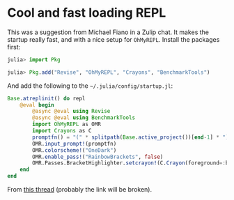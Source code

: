 # Cool and fast loading REPL

This was a suggestion from Michael Fiano in a Zulip chat. It makes the startup
really fast, and with a nice setup for `OhMyREPL`. Install the packages first:

```julia
julia> import Pkg

julia> Pkg.add("Revise", "OhMyREPL", "Crayons", "BenchmarkTools")
```

And add the following to the `~/.julia/config/startup.jl`:

```julia
Base.atreplinit() do repl
    @eval begin
        @async @eval using Revise
        @async @eval using BenchmarkTools
        import OhMyREPL as OMR
        import Crayons as C
        promptfn() = "(" * splitpath(Base.active_project())[end-1] * ") julia> "
        OMR.input_prompt!(promptfn)
        OMR.colorscheme!("OneDark")
        OMR.enable_pass!("RainbowBrackets", false)
        OMR.Passes.BracketHighlighter.setcrayon!(C.Crayon(foreground=:blue))
    end
end
```

From [this thread](https://julialang.zulipchat.com/#narrow/stream/137791-general/topic/Neat.20and.20obvious.20in.20retrospect.20trick.20to.20start.20a.20REPL.20faster/near/294079628
) (probably the link will be broken).
